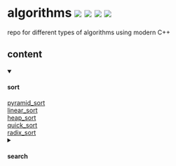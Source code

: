 # algorithms <img src="https://img.shields.io/github/issues/Mouradouchane/algorithms"> <img src="https://img.shields.io/github/forks/Mouradouchane/algorithms"> <img src="https://img.shields.io/github/stars/Mouradouchane/algorithms"> <img src="https://img.shields.io/github/license/Mouradouchane/algorithms">

repo for different types of algorithms using modern C++

## content

<details open>
<summary> 
<h4> sort </h4>
</summary>
<a href="./algorithms/algorithms/sort/hierarchical_sorting.hpp" target="_blank"> pyramid_sort </a> <br>
<a href="./" target="_blank"> linear_sort </a> <br>
<a href="./" target="_blank"> heap_sort </a> <br>
<a href="./" target="_blank"> quick_sort </a> <br>
<a href="./" target="_blank"> radix_sort </a> <br>
</details>
<details close>
<summary> 
<h4> search </h4>
</summary>
<a href="./" target="_blank"> linear_search </a> <br>
<a href="./" target="_blank"> binary_search </a> <br>
</details>
